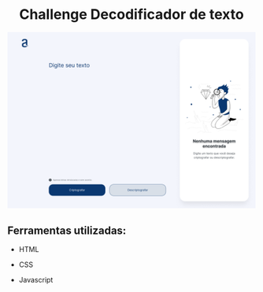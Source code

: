 <h1 align="center"> Challenge Decodificador de texto </h1>

![image](https://github.com/MarciaAlura/challenge.alura/blob/main/imagens/Decodificador%20-%20layout%20Desktop.png)

## Ferramentas utilizadas:

* HTML

* CSS

* Javascript
  
